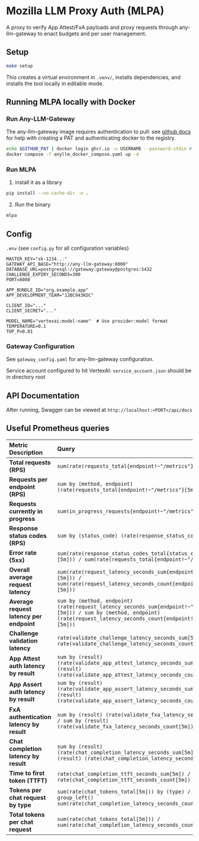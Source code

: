 # Mozilla LLM Proxy Auth (MLPA)

A proxy to verify App Attest/FxA payloads and proxy requests through any-llm-gateway to enact budgets and per user management.

## Setup

```bash
make setup
```

This creates a virtual environment in `.venv/`, installs dependencies, and installs the tool locally in editable mode.

## Running MLPA locally with Docker

### Run Any-LLM-Gateway

The any-llm-gateway image requires authentication to pull: see [github docs](https://docs.github.com/en/packages/working-with-a-github-packages-registry/working-with-the-container-registry#authenticating-with-a-personal-access-token-classic) for help with creating a PAT and authenticating docker to the registry.
```bash
echo $GITHUB_PAT | docker login ghcr.io -u USERNAME --password-stdin # The command to authenticate docker with ghcr
docker compose -f anyllm_docker_compose.yaml up -d
```

### Run MLPA

1. install it as a library

```bash
pip install --no-cache-dir -e .
```

2. Run the binary

```bash
mlpa
```

## Config

`.env` (see `config.py` for all configuration variables)

```
MASTER_KEY="sk-1234..."
GATEWAY_API_BASE="http://any-llm-gateway:8000"
DATABASE_URL=postgresql://gateway:gateway@postgres:5432
CHALLENGE_EXPIRY_SECONDS=300
PORT=8080

APP_BUNDLE_ID="org.example.app"
APP_DEVELOPMENT_TEAM="12BC943KDC"

CLIENT_ID="..."
CLIENT_SECRET="..."

MODEL_NAME="vertexai:model-name"  # Use provider:model format
TEMPERATURE=0.1
TOP_P=0.01
```

### Gateway Configuration

See `gateway_config.yaml` for any-llm-gateway configuration.

Service account configured to hit VertexAI: `service_account.json` should be in directory root

## API Documentation

After running, Swagger can be viewed at `http://localhost:<PORT>/api/docs`

## Useful Prometheus queries

| Metric Description                       | Query                                                                                                                                                                                  |
| :--------------------------------------- | :------------------------------------------------------------------------------------------------------------------------------------------------------------------------------------- |
| **Total requests (RPS)**                 | `sum(rate(requests_total{endpoint!~"/metrics"}[5m]))`                                                                                                                                  |
| **Requests per endpoint (RPS)**          | `sum by (method, endpoint) (rate(requests_total{endpoint!~"/metrics"}[5m]))`                                                                                                           |
| **Requests currently in progress**       | `sum(in_progress_requests{endpoint!~"/metrics"})`                                                                                                                                      |
| **Response status codes (RPS)**          | `sum by (status_code) (rate(response_status_codes_total[5m]))`                                                                                                                         |
| **Error rate (5xx)**                     | `sum(rate(response_status_codes_total{status_code=~"5.."}[5m])) / sum(rate(requests_total{endpoint!~"/metrics"}[5m]))`                                                                 |
| **Overall average request latency**      | `sum(rate(request_latency_seconds_sum{endpoint!~"/metrics"}[5m])) / sum(rate(request_latency_seconds_count{endpoint!~"/metrics"}[5m]))`                                                |
| **Average request latency per endpoint** | `sum by (method, endpoint) (rate(request_latency_seconds_sum{endpoint!~"/metrics"}[5m])) / sum by (method, endpoint) (rate(request_latency_seconds_count{endpoint!~"/metrics "}[5m]))` |
| **Challenge validation latency**         | `rate(validate_challenge_latency_seconds_sum[5m]) / rate(validate_challenge_latency_seconds_count[5m])`                                                                                |
| **App Attest auth latency by result**    | `sum by (result) (rate(validate_app_attest_latency_seconds_sum[5m])) / sum by (result) (rate(validate_app_attest_latency_seconds_count[5m]))`                                          |
| **App Assert auth latency by result**    | `sum by (result) (rate(validate_app_assert_latency_seconds_sum[5m])) / sum by (result) (rate(validate_app_assert_latency_seconds_count[5m]))`                                          |
| **FxA authentication latency by result** | `sum by (result) (rate(validate_fxa_latency_seconds_sum[5m])) / sum by (result) (rate(validate_fxa_latency_seconds_count[5m]))`                                                        |
| **Chat completion latency by result**    | `sum by (result) (rate(chat_completion_latency_seconds_sum[5m])) / sum by (result) (rate(chat_completion_latency_seconds_count[5m]))`                                                  |
| **Time to first token (TTFT)**           | `rate(chat_completion_ttft_seconds_sum[5m]) / rate(chat_completion_ttft_seconds_count[5m])`                                                                                            |
| **Tokens per chat request by type**      | `sum(rate(chat_tokens_total[5m])) by (type) / on() group_left() sum(rate(chat_completion_latency_seconds_count[5m]))`                                                                  |
| **Total tokens per chat request**        | `sum(rate(chat_tokens_total[5m])) / sum(rate(chat_completion_latency_seconds_count[5m]))`                                                                                              |
